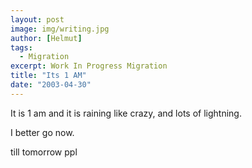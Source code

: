 ```yaml
---
layout: post
image: img/writing.jpg
author: [Helmut]
tags:
  - Migration
excerpt: Work In Progress Migration
title: "Its 1 AM"
date: "2003-04-30"
---
```


It is 1 am and it is raining like crazy, and lots of lightning.

I better go now.

till tomorrow ppl
